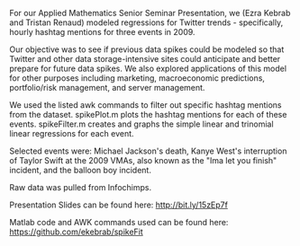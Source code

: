 For our Applied Mathematics Senior Seminar Presentation, we (Ezra Kebrab and Tristan Renaud) modeled regressions for Twitter trends - specifically, hourly hashtag mentions for three events in 2009.

Our objective was to see if previous data spikes could be modeled so that Twitter and other data storage-intensive sites could anticipate and better prepare for future data spikes. We also explored applications of this model for other purposes including marketing, macroeconomic predictions, portfolio/risk management, and server management.

We used the listed awk commands to filter out specific hashtag mentions from the dataset. spikePlot.m plots the hashtag mentions for each of these events. spikeFilter.m creates and graphs the simple linear and trinomial linear regressions for each event. 

Selected events were: Michael Jackson's death, Kanye West's interruption of Taylor Swift at the 2009 VMAs, also known as the "Ima let you finish" incident, and the balloon boy incident. 

Raw data was pulled from Infochimps.

Presentation Slides can be found here: http://bit.ly/15zEp7f

Matlab code and AWK commands used can be found here: https://github.com/ekebrab/spikeFit

